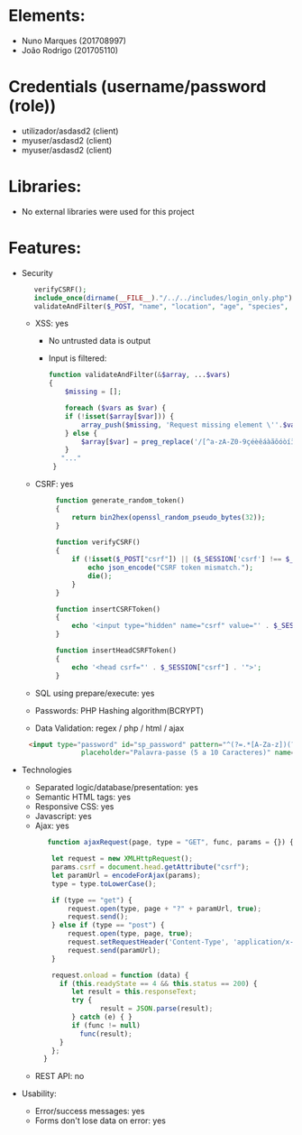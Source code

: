 # Elements:
 - Nuno Marques (201708997) 
 - João Rodrigo (201705110)
 
# Credentials (username/password (role))
 - utilizador/asdasd2 (client)
 - myuser/asdasd2 (client)
 - myuser/asdasd2 (client)

# Libraries:
 - No external libraries were used for this project

# Features:
* Security
   ```php
      verifyCSRF();
      include_once(dirname(__FILE__)."/../../includes/login_only.php");
      validateAndFilter($_POST, "name", "location", "age", "species", "size");    
   ```
   - XSS: yes
       - No untrusted data is output
       - Input is filtered:    
       
            ```php
            function validateAndFilter(&$array, ...$vars)
            {
                $missing = [];

                foreach ($vars as $var) {
                if (!isset($array[$var])) {
                    array_push($missing, 'Request missing element \''.$var.'\' ');
                } else {
                    $array[$var] = preg_replace('/[^a-zA-Z0-9çéèêáàãôóòíìúù \']/', '', $array[$var]);
                }
               "..." 
             }     
            ```
  - CSRF: yes
     
      ```php
           function generate_random_token()
           {
               return bin2hex(openssl_random_pseudo_bytes(32));
           }
           
           function verifyCSRF()
           {
               if (!isset($_POST["csrf"]) || ($_SESSION['csrf'] !== $_POST["csrf"])) {
                   echo json_encode("CSRF token mismatch.");
                   die();
               }
           }

           function insertCSRFToken()
           {
               echo '<input type="hidden" name="csrf" value="' . $_SESSION["csrf"] . '">';
           }

           function insertHeadCSRFToken()
           {
               echo '<head csrf="' . $_SESSION["csrf"] . '">';
           }   
      ```
  - SQL using prepare/execute: yes
  - Passwords: PHP Hashing algorithm(BCRYPT)
  - Data Validation: regex / php / html / ajax

```html
     <input type="password" id="sp_password" pattern="^(?=.*[A-Za-z])(?=.*\d)[A-Za-z\d]{5,10}$"
                  placeholder="Palavra-passe (5 a 10 Caracteres)" name="password" required>
```

 * Technologies
     - Separated logic/database/presentation: yes
     - Semantic HTML tags: yes
     - Responsive CSS: yes
     - Javascript: yes
     - Ajax: yes
       ```javascript     
          function ajaxRequest(page, type = "GET", func, params = {}) {

           let request = new XMLHttpRequest();
           params.csrf = document.head.getAttribute("csrf");
           let paramUrl = encodeForAjax(params);
           type = type.toLowerCase();

           if (type == "get") {
               request.open(type, page + "?" + paramUrl, true);
               request.send();
           } else if (type == "post") {
               request.open(type, page, true);
               request.setRequestHeader('Content-Type', 'application/x-www-form-urlencoded');
               request.send(paramUrl);
           }

           request.onload = function (data) {
             if (this.readyState == 4 && this.status == 200) {
                let result = this.responseText;
                try {
                       result = JSON.parse(result);
                } catch (e) { }
                if (func != null)
                  func(result);
             }
           };
         }
       ```
     - REST API: no

 * Usability:
     - Error/success messages: yes
     - Forms don't lose data on error: yes

